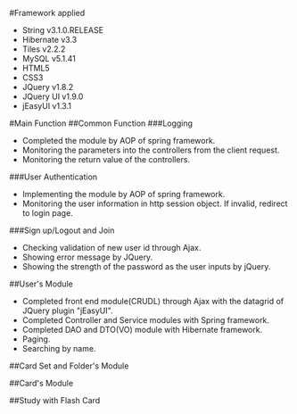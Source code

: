 #Framework applied
<ul>
	<li>String v3.1.0.RELEASE </li>
	<li>Hibernate v3.3 </li>
	<li>Tiles v2.2.2 </li>
	<li>MySQL v5.1.41 </li>
	<li>HTML5 </li>
	<li>CSS3 </li>
	<li>JQuery v1.8.2 </li>
	<li>JQuery UI v1.9.0 </li>
	<li>jEasyUI v1.3.1 </li>
</ul>

#Main Function
##Common Function
###Logging
- Completed the module by AOP of spring framework.
- Monitoring the parameters into the controllers from the client request.
- Monitoring the return value of the controllers.

###User Authentication
- Implementing the module by AOP of spring framework.
- Monitoring the user information in http session object. If invalid, redirect to login page.

###Sign up/Logout and Join
- Checking validation of new user id through Ajax.
- Showing error message by JQuery.
- Showing the strength of the password as the user inputs by jQuery.

##User's Module
- Completed front end module(CRUDL) through Ajax with the datagrid of JQuery plugin "jEasyUI".
- Completed Controller and Service modules with Spring framework.
- Completed DAO and DTO(VO) module with Hibernate framework.
- Paging.
- Searching by name.

##Card Set and Folder's Module

##Card's Module

##Study with Flash Card


